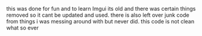 this was done for fun and to learn Imgui its old and there was certain things removed so it cant be updated and used. 
there is also left over junk code from things i was messing around with but never did. this code is not clean what so ever
